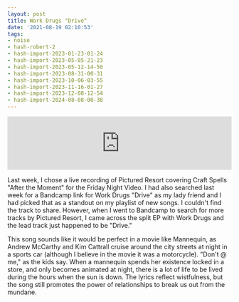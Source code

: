 ```yaml
---
layout: post
title: Work Drugs "Drive"
date: '2021-08-19 02:10:53'
tags:
- noise
- hash-robert-2
- hash-import-2023-01-23-01-24
- hash-import-2023-05-05-21-23
- hash-import-2023-05-12-14-50
- hash-import-2023-08-31-00-31
- hash-import-2023-10-06-03-55
- hash-import-2023-11-16-01-27
- hash-import-2023-12-08-12-54
- hash-import-2024-08-08-00-38
---
```


<iframe style="border: 0; width: 100%; height: 120px;" src="https://bandcamp.com/EmbeddedPlayer/album=303804020/size=large/bgcol=ffffff/linkcol=0687f5/tracklist=false/artwork=none/transparent=true/" seamless><a href="https://workdrugs.bandcamp.com/album/work-drugs-pictured-resort-ep">WORK DRUGS/PICTURED RESORT EP by Work Drugs</a></iframe><!--kg-card-end: html-->

Last week, I chose a live recording of Pictured Resort covering Craft Spells "After the Moment" for the Friday Night Video. I had also searched last week for a Bandcamp link for Work Drugs "Drive" as my lady friend and I had picked that as a standout on my playlist of new songs. I couldn't find the track to share. However, when I went to Bandcamp to search for more tracks by Pictured Resort, I came across the split EP with Work Drugs and the lead track just happened to be "Drive."

This song sounds like it would be perfect in a movie like Mannequin, as Andrew McCarthy and Kim Cattrall cruise around the city streets at night in a sports car (although I believe in the movie it was a motorcycle). "Don't @ me," as the kids say. When a mannequin spends her existence locked in a store, and only becomes animated at night, there is a lot of life to be lived during the hours when the sun is down. The lyrics reflect wistfulness, but the song still promotes the power of relationships to break us out from the mundane.

